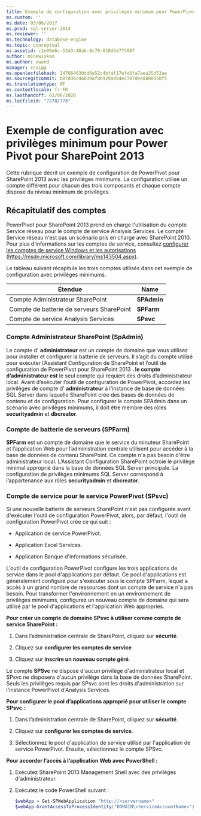 ```yaml
---
title: Exemple de configuration avec privilèges minimum pour PowerPivot pour SharePoint 2013 | Microsoft Docs
ms.custom: ''
ms.date: 03/06/2017
ms.prod: sql-server-2014
ms.reviewer: ''
ms.technology: database-engine
ms.topic: conceptual
ms.assetid: c1e09e6c-52d3-48ab-8c70-818d5d775087
author: minewiskan
ms.author: owend
manager: craigg
ms.openlocfilehash: 147664030dd6e52c4bfaf17efd6fa7aea35d53ae
ms.sourcegitcommit: b87d36c46b39af8b929ad94ec707dee8800950f5
ms.translationtype: MT
ms.contentlocale: fr-FR
ms.lasthandoff: 02/08/2020
ms.locfileid: "72782778"
---
```

# <a name="example-of-a-minimum-privilege-configuration-for-powerpivot-for-sharepoint-2013"></a>Exemple de configuration avec privilèges minimum pour Power Pivot pour SharePoint 2013
  Cette rubrique décrit un exemple de configuration de PowerPivot pour SharePoint 2013 avec les privilèges minimums. La configuration utilise un compte différent pour chacun des trois composants et chaque compte dispose du niveau minimum de privilèges.  
  
## <a name="summary-of-accounts"></a>Récapitulatif des comptes  
 PowerPivot pour SharePoint 2013 prend en charge l'utilisation du compte Service réseau pour le compte de service Analysis Services. Le compte Service réseau n'est pas un scénario pris en charge avec SharePoint 2010. Pour plus d’informations sur les comptes de service, consultez [configurer les comptes de service Windows et les autorisations](../../../database-engine/configure-windows/configure-windows-service-accounts-and-permissions.md) (https://msdn.microsoft.com/library/ms143504.aspx).  
  
 Le tableau suivant récapitule les trois comptes utilisés dans cet exemple de configuration avec privilèges minimums.  
  
|Étendue|Name|  
|-----------|----------|  
|Compte Administrateur SharePoint|**SPAdmin**|  
|Compte de batterie de serveurs SharePoint|**SPFarm**|  
|Compte de service Analysis Services|**SPsvc**|  
  
### <a name="the-sharepoint-administrator-account-spadmin"></a>Compte Administrateur SharePoint (SpAdmin)  
 Le compte d' **administrateur** est un compte de domaine que vous utilisez pour installer et configurer la batterie de serveurs. Il s’agit du compte utilisé pour exécuter l’Assistant Configuration de SharePoint et l’outil de configuration de PowerPivot pour SharePoint 2013 **. le compte d’administrateur est** le seul compte qui requiert des droits d’administrateur local. Avant d’exécuter l’outil de configuration de PowerPivot, accordez les privilèges de compte d' **administrateur** à l’instance de base de données SQL Server dans laquelle SharePoint crée des bases de données de contenu et de configuration. Pour configurer le compte SPAdmin dans un scénario avec privilèges minimums, il doit être membre des rôles **securityadmin** et **dbcreator**.  
  
### <a name="the-farm-account-spfarm"></a>Compte de batterie de serveurs (SPFarm)  
 **SPFarm** est un compte de domaine que le service du minuteur SharePoint et l’application Web pour l’administration centrale utilisent pour accéder à la base de données de contenu SharePoint. Ce compte n'a pas besoin d'être administrateur local. L’Assistant Configuration SharePoint octroie le privilège minimal approprié dans la base de données SQL Server principale. La configuration de privilèges minimums SQL Server correspond à l’appartenance aux rôles **securityadmin** et **dbcreator**.  
  
### <a name="the-service-account-for-powerpivot-service-spsvc"></a>Compte de service pour le service PowerPivot (SPsvc)  
 Si une nouvelle batterie de serveurs SharePoint n'est pas configurée avant d'exécuter l'outil de configuration PowerPivot, alors, par défaut, l'outil de configuration PowerPivot crée ce qui suit :  
  
-   Application de service PowerPivot.  
  
-   Application Excel Services.  
  
-   Application Banque d'informations sécurisée.  
  
 L'outil de configuration PowerPivot configure les trois applications de service dans le pool d'applications par défaut. Ce pool d'applications est généralement configuré pour s'exécuter sous le compte SPFarm, lequel a accès à un grand nombre de ressources dont un compte de service n'a pas besoin. Pour transformer l'environnement en un environnement de privilèges minimums, configurez un nouveau compte de domaine qui sera utilisé par le pool d'applications et l'application Web appropriés.  
  
 **Pour créer un compte de domaine SPsvc à utiliser comme compte de service SharePoint :**  
  
1.  Dans l’administration centrale de SharePoint, cliquez sur **sécurité**.  
  
2.  Cliquez sur **configurer les comptes de service**  
  
3.  Cliquez sur **inscrire un nouveau compte géré**.  
  
 Le compte **SPSvc** ne dispose d'aucun privilège d'administrateur local et SPsvc ne disposera d'aucun privilège dans la base de données SharePoint. Seuls les privilèges requis par SPsvc sont les droits d'administration sur l'instance PowerPivot d'Analysis Services.  
  
 **Pour configurer le pool d’applications approprié pour utiliser le compte SPsvc :**  
  
1.  Dans l’administration centrale de SharePoint, cliquez sur **sécurité**.  
  
2.  Cliquez sur **configurer les comptes de service**.  
  
3.  Sélectionnez le pool d'application de service utilisé par l'application de service PowerPivot. Ensuite, sélectionnez le compte SPSvc.  
  
 **Pour accorder l’accès à l’application Web avec PowerShell :**  
  
1.  Exécutez SharePoint 2013 Management Shell avec des privilèges d'administrateur.  
  
2.  Exécutez le code PowerShell suivant :  
  
    ```powershell
    $webApp = Get-SPWebApplication "http://<servername>"  
    $webApp.GrantAccessToProcessIdentity("DOMAIN\<ServiceAccountName>")
    ```  
